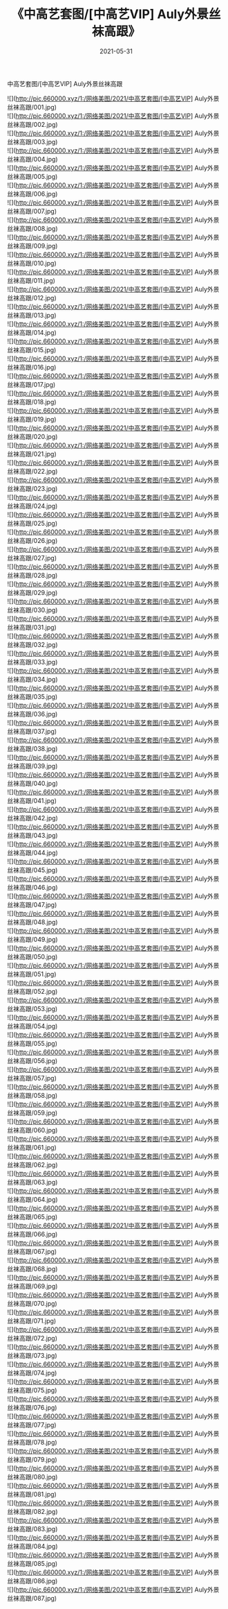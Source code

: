 ﻿---
layout: post
title:  《中高艺套图/[中高艺VIP] Auly外景丝袜高跟》
date:   2021-05-31
img: http://pic.660000.xyz/1:/网络美图/2021/中高艺套图/[中高艺VIP] Auly外景丝袜高跟/000.jpg
categories: [美女, 清纯, 唯美]
---

中高艺套图/[中高艺VIP] Auly外景丝袜高跟

 ![](http://pic.660000.xyz/1:/网络美图/2021/中高艺套图/[中高艺VIP] Auly外景丝袜高跟/001.jpg) <br>![](http://pic.660000.xyz/1:/网络美图/2021/中高艺套图/[中高艺VIP] Auly外景丝袜高跟/002.jpg) <br>![](http://pic.660000.xyz/1:/网络美图/2021/中高艺套图/[中高艺VIP] Auly外景丝袜高跟/003.jpg) <br>![](http://pic.660000.xyz/1:/网络美图/2021/中高艺套图/[中高艺VIP] Auly外景丝袜高跟/004.jpg) <br>![](http://pic.660000.xyz/1:/网络美图/2021/中高艺套图/[中高艺VIP] Auly外景丝袜高跟/005.jpg) <br>![](http://pic.660000.xyz/1:/网络美图/2021/中高艺套图/[中高艺VIP] Auly外景丝袜高跟/006.jpg) <br>![](http://pic.660000.xyz/1:/网络美图/2021/中高艺套图/[中高艺VIP] Auly外景丝袜高跟/007.jpg) <br>![](http://pic.660000.xyz/1:/网络美图/2021/中高艺套图/[中高艺VIP] Auly外景丝袜高跟/008.jpg) <br>![](http://pic.660000.xyz/1:/网络美图/2021/中高艺套图/[中高艺VIP] Auly外景丝袜高跟/009.jpg) <br>![](http://pic.660000.xyz/1:/网络美图/2021/中高艺套图/[中高艺VIP] Auly外景丝袜高跟/010.jpg) <br>![](http://pic.660000.xyz/1:/网络美图/2021/中高艺套图/[中高艺VIP] Auly外景丝袜高跟/011.jpg) <br>![](http://pic.660000.xyz/1:/网络美图/2021/中高艺套图/[中高艺VIP] Auly外景丝袜高跟/012.jpg) <br>![](http://pic.660000.xyz/1:/网络美图/2021/中高艺套图/[中高艺VIP] Auly外景丝袜高跟/013.jpg) <br>![](http://pic.660000.xyz/1:/网络美图/2021/中高艺套图/[中高艺VIP] Auly外景丝袜高跟/014.jpg) <br>![](http://pic.660000.xyz/1:/网络美图/2021/中高艺套图/[中高艺VIP] Auly外景丝袜高跟/015.jpg) <br>![](http://pic.660000.xyz/1:/网络美图/2021/中高艺套图/[中高艺VIP] Auly外景丝袜高跟/016.jpg) <br>![](http://pic.660000.xyz/1:/网络美图/2021/中高艺套图/[中高艺VIP] Auly外景丝袜高跟/017.jpg) <br>![](http://pic.660000.xyz/1:/网络美图/2021/中高艺套图/[中高艺VIP] Auly外景丝袜高跟/018.jpg) <br>![](http://pic.660000.xyz/1:/网络美图/2021/中高艺套图/[中高艺VIP] Auly外景丝袜高跟/019.jpg) <br>![](http://pic.660000.xyz/1:/网络美图/2021/中高艺套图/[中高艺VIP] Auly外景丝袜高跟/020.jpg) <br>![](http://pic.660000.xyz/1:/网络美图/2021/中高艺套图/[中高艺VIP] Auly外景丝袜高跟/021.jpg) <br>![](http://pic.660000.xyz/1:/网络美图/2021/中高艺套图/[中高艺VIP] Auly外景丝袜高跟/022.jpg) <br>![](http://pic.660000.xyz/1:/网络美图/2021/中高艺套图/[中高艺VIP] Auly外景丝袜高跟/023.jpg) <br>![](http://pic.660000.xyz/1:/网络美图/2021/中高艺套图/[中高艺VIP] Auly外景丝袜高跟/024.jpg) <br>![](http://pic.660000.xyz/1:/网络美图/2021/中高艺套图/[中高艺VIP] Auly外景丝袜高跟/025.jpg) <br>![](http://pic.660000.xyz/1:/网络美图/2021/中高艺套图/[中高艺VIP] Auly外景丝袜高跟/026.jpg) <br>![](http://pic.660000.xyz/1:/网络美图/2021/中高艺套图/[中高艺VIP] Auly外景丝袜高跟/027.jpg) <br>![](http://pic.660000.xyz/1:/网络美图/2021/中高艺套图/[中高艺VIP] Auly外景丝袜高跟/028.jpg) <br>![](http://pic.660000.xyz/1:/网络美图/2021/中高艺套图/[中高艺VIP] Auly外景丝袜高跟/029.jpg) <br>![](http://pic.660000.xyz/1:/网络美图/2021/中高艺套图/[中高艺VIP] Auly外景丝袜高跟/030.jpg) <br>![](http://pic.660000.xyz/1:/网络美图/2021/中高艺套图/[中高艺VIP] Auly外景丝袜高跟/031.jpg) <br>![](http://pic.660000.xyz/1:/网络美图/2021/中高艺套图/[中高艺VIP] Auly外景丝袜高跟/032.jpg) <br>![](http://pic.660000.xyz/1:/网络美图/2021/中高艺套图/[中高艺VIP] Auly外景丝袜高跟/033.jpg) <br>![](http://pic.660000.xyz/1:/网络美图/2021/中高艺套图/[中高艺VIP] Auly外景丝袜高跟/034.jpg) <br>![](http://pic.660000.xyz/1:/网络美图/2021/中高艺套图/[中高艺VIP] Auly外景丝袜高跟/035.jpg) <br>![](http://pic.660000.xyz/1:/网络美图/2021/中高艺套图/[中高艺VIP] Auly外景丝袜高跟/036.jpg) <br>![](http://pic.660000.xyz/1:/网络美图/2021/中高艺套图/[中高艺VIP] Auly外景丝袜高跟/037.jpg) <br>![](http://pic.660000.xyz/1:/网络美图/2021/中高艺套图/[中高艺VIP] Auly外景丝袜高跟/038.jpg) <br>![](http://pic.660000.xyz/1:/网络美图/2021/中高艺套图/[中高艺VIP] Auly外景丝袜高跟/039.jpg) <br>![](http://pic.660000.xyz/1:/网络美图/2021/中高艺套图/[中高艺VIP] Auly外景丝袜高跟/040.jpg) <br>![](http://pic.660000.xyz/1:/网络美图/2021/中高艺套图/[中高艺VIP] Auly外景丝袜高跟/041.jpg) <br>![](http://pic.660000.xyz/1:/网络美图/2021/中高艺套图/[中高艺VIP] Auly外景丝袜高跟/042.jpg) <br>![](http://pic.660000.xyz/1:/网络美图/2021/中高艺套图/[中高艺VIP] Auly外景丝袜高跟/043.jpg) <br>![](http://pic.660000.xyz/1:/网络美图/2021/中高艺套图/[中高艺VIP] Auly外景丝袜高跟/044.jpg) <br>![](http://pic.660000.xyz/1:/网络美图/2021/中高艺套图/[中高艺VIP] Auly外景丝袜高跟/045.jpg) <br>![](http://pic.660000.xyz/1:/网络美图/2021/中高艺套图/[中高艺VIP] Auly外景丝袜高跟/046.jpg) <br>![](http://pic.660000.xyz/1:/网络美图/2021/中高艺套图/[中高艺VIP] Auly外景丝袜高跟/047.jpg) <br>![](http://pic.660000.xyz/1:/网络美图/2021/中高艺套图/[中高艺VIP] Auly外景丝袜高跟/048.jpg) <br>![](http://pic.660000.xyz/1:/网络美图/2021/中高艺套图/[中高艺VIP] Auly外景丝袜高跟/049.jpg) <br>![](http://pic.660000.xyz/1:/网络美图/2021/中高艺套图/[中高艺VIP] Auly外景丝袜高跟/050.jpg) <br>![](http://pic.660000.xyz/1:/网络美图/2021/中高艺套图/[中高艺VIP] Auly外景丝袜高跟/051.jpg) <br>![](http://pic.660000.xyz/1:/网络美图/2021/中高艺套图/[中高艺VIP] Auly外景丝袜高跟/052.jpg) <br>![](http://pic.660000.xyz/1:/网络美图/2021/中高艺套图/[中高艺VIP] Auly外景丝袜高跟/053.jpg) <br>![](http://pic.660000.xyz/1:/网络美图/2021/中高艺套图/[中高艺VIP] Auly外景丝袜高跟/054.jpg) <br>![](http://pic.660000.xyz/1:/网络美图/2021/中高艺套图/[中高艺VIP] Auly外景丝袜高跟/055.jpg) <br>![](http://pic.660000.xyz/1:/网络美图/2021/中高艺套图/[中高艺VIP] Auly外景丝袜高跟/056.jpg) <br>![](http://pic.660000.xyz/1:/网络美图/2021/中高艺套图/[中高艺VIP] Auly外景丝袜高跟/057.jpg) <br>![](http://pic.660000.xyz/1:/网络美图/2021/中高艺套图/[中高艺VIP] Auly外景丝袜高跟/058.jpg) <br>![](http://pic.660000.xyz/1:/网络美图/2021/中高艺套图/[中高艺VIP] Auly外景丝袜高跟/059.jpg) <br>![](http://pic.660000.xyz/1:/网络美图/2021/中高艺套图/[中高艺VIP] Auly外景丝袜高跟/060.jpg) <br>![](http://pic.660000.xyz/1:/网络美图/2021/中高艺套图/[中高艺VIP] Auly外景丝袜高跟/061.jpg) <br>![](http://pic.660000.xyz/1:/网络美图/2021/中高艺套图/[中高艺VIP] Auly外景丝袜高跟/062.jpg) <br>![](http://pic.660000.xyz/1:/网络美图/2021/中高艺套图/[中高艺VIP] Auly外景丝袜高跟/063.jpg) <br>![](http://pic.660000.xyz/1:/网络美图/2021/中高艺套图/[中高艺VIP] Auly外景丝袜高跟/064.jpg) <br>![](http://pic.660000.xyz/1:/网络美图/2021/中高艺套图/[中高艺VIP] Auly外景丝袜高跟/065.jpg) <br>![](http://pic.660000.xyz/1:/网络美图/2021/中高艺套图/[中高艺VIP] Auly外景丝袜高跟/066.jpg) <br>![](http://pic.660000.xyz/1:/网络美图/2021/中高艺套图/[中高艺VIP] Auly外景丝袜高跟/067.jpg) <br>![](http://pic.660000.xyz/1:/网络美图/2021/中高艺套图/[中高艺VIP] Auly外景丝袜高跟/068.jpg) <br>![](http://pic.660000.xyz/1:/网络美图/2021/中高艺套图/[中高艺VIP] Auly外景丝袜高跟/069.jpg) <br>![](http://pic.660000.xyz/1:/网络美图/2021/中高艺套图/[中高艺VIP] Auly外景丝袜高跟/070.jpg) <br>![](http://pic.660000.xyz/1:/网络美图/2021/中高艺套图/[中高艺VIP] Auly外景丝袜高跟/071.jpg) <br>![](http://pic.660000.xyz/1:/网络美图/2021/中高艺套图/[中高艺VIP] Auly外景丝袜高跟/072.jpg) <br>![](http://pic.660000.xyz/1:/网络美图/2021/中高艺套图/[中高艺VIP] Auly外景丝袜高跟/073.jpg) <br>![](http://pic.660000.xyz/1:/网络美图/2021/中高艺套图/[中高艺VIP] Auly外景丝袜高跟/074.jpg) <br>![](http://pic.660000.xyz/1:/网络美图/2021/中高艺套图/[中高艺VIP] Auly外景丝袜高跟/075.jpg) <br>![](http://pic.660000.xyz/1:/网络美图/2021/中高艺套图/[中高艺VIP] Auly外景丝袜高跟/076.jpg) <br>![](http://pic.660000.xyz/1:/网络美图/2021/中高艺套图/[中高艺VIP] Auly外景丝袜高跟/077.jpg) <br>![](http://pic.660000.xyz/1:/网络美图/2021/中高艺套图/[中高艺VIP] Auly外景丝袜高跟/078.jpg) <br>![](http://pic.660000.xyz/1:/网络美图/2021/中高艺套图/[中高艺VIP] Auly外景丝袜高跟/079.jpg) <br>![](http://pic.660000.xyz/1:/网络美图/2021/中高艺套图/[中高艺VIP] Auly外景丝袜高跟/080.jpg) <br>![](http://pic.660000.xyz/1:/网络美图/2021/中高艺套图/[中高艺VIP] Auly外景丝袜高跟/081.jpg) <br>![](http://pic.660000.xyz/1:/网络美图/2021/中高艺套图/[中高艺VIP] Auly外景丝袜高跟/082.jpg) <br>![](http://pic.660000.xyz/1:/网络美图/2021/中高艺套图/[中高艺VIP] Auly外景丝袜高跟/083.jpg) <br>![](http://pic.660000.xyz/1:/网络美图/2021/中高艺套图/[中高艺VIP] Auly外景丝袜高跟/084.jpg) <br>![](http://pic.660000.xyz/1:/网络美图/2021/中高艺套图/[中高艺VIP] Auly外景丝袜高跟/085.jpg) <br>![](http://pic.660000.xyz/1:/网络美图/2021/中高艺套图/[中高艺VIP] Auly外景丝袜高跟/086.jpg) <br>![](http://pic.660000.xyz/1:/网络美图/2021/中高艺套图/[中高艺VIP] Auly外景丝袜高跟/087.jpg) <br>